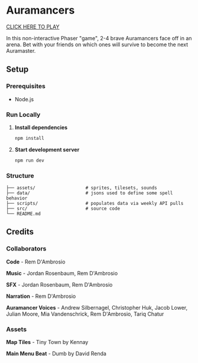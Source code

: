 # Auramancers

[CLICK HERE TO PLAY](https://remdambrosio.github.io/Auramancers/)

In this non-interactive Phaser "game", 2-4 brave Auramancers face off in an arena. Bet with your friends on which ones will survive to become the next Auramaster.

## Setup

### Prerequisites
- Node.js

### Run Locally
1. **Install dependencies**
   ```bash
   npm install
   ```

2. **Start development server**
   ```bash
   npm run dev
   ```

### Structure
```
├── assets/                   # sprites, tilesets, sounds
├── data/                     # jsons used to define some spell behavior
├── scripts/                  # populates data via weekly API pulls
├── src/                      # source code
└── README.md
```

## Credits

### Collaborators

**Code** - Rem D'Ambrosio

**Music** - Jordan Rosenbaum, Rem D'Ambrosio

**SFX** - Jordan Rosenbaum, Rem D'Ambrosio

**Narration** - Rem D'Ambrosio

**Auramancer Voices** - Andrew Silbernagel, Christopher Huk, Jacob Lower, Julian Moore, Mia Vandenschrick, Rem D'Ambrosio, Tariq Chatur

### Assets

**Map Tiles** - Tiny Town by Kennay

**Main Menu Beat** - Dumb by David Renda
